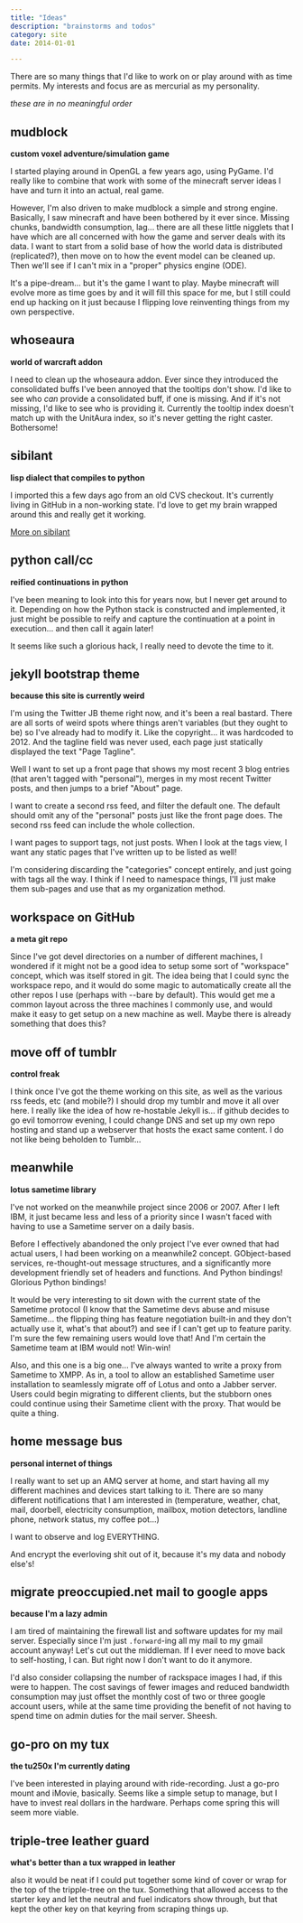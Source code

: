 ```yaml
---
title: "Ideas"
description: "brainstorms and todos"
category: site
date: 2014-01-01

---
```


There are so many things that I'd like to work on or play around with
as time permits. My interests and focus are as mercurial as my
personality.

_these are in no meaningful order_


## mudblock
__custom voxel adventure/simulation game__

I started playing around in OpenGL a few years ago, using PyGame. I'd
really like to combine that work with some of the minecraft server
ideas I have and turn it into an actual, real game.

However, I'm also driven to make mudblock a simple and strong
engine. Basically, I saw minecraft and have been bothered by it ever
since. Missing chunks, bandwidth consumption, lag... there are all
these little nigglets that I have which are all concerned with how the
game and server deals with its data. I want to start from a solid base
of how the world data is distributed (replicated?), then move on to
how the event model can be cleaned up. Then we'll see if I can't mix
in a "proper" physics engine (ODE).

It's a pipe-dream... but it's the game I want to play. Maybe minecraft
will evolve more as time goes by and it will fill this space for me,
but I still could end up hacking on it just because I flipping love
reinventing things from my own perspective.


## whoseaura
__world of warcraft addon__

I need to clean up the whoseaura addon. Ever since they introduced the
consolidated buffs I've been annoyed that the tooltips don't show. I'd
like to see who *can* provide a consolidated buff, if one is missing.
And if it's not missing, I'd like to see who is providing it.
Currently the tooltip index doesn't match up with the UnitAura index,
so it's never getting the right caster. Bothersome!


## sibilant
__lisp dialect that compiles to python__

I imported this a few days ago from an old CVS checkout. It's
currently living in GitHub in a non-working state. I'd love to get my
brain wrapped around this and really get it working.

[More on sibilant]({filename}/projects/ideas/sibilant/index.md)


## python call/cc
__reified continuations in python__

I've been meaning to look into this for years now, but I never get
around to it. Depending on how the Python stack is constructed and
implemented, it just might be possible to reify and capture the
continuation at a point in execution... and then call it again later!

It seems like such a glorious hack, I really need to devote the time
to it.


## jekyll bootstrap theme
__because this site is currently weird__

I'm using the Twitter JB theme right now, and it's been a real
bastard. There are all sorts of weird spots where things aren't
variables (but they ought to be) so I've already had to modify
it. Like the copyright... it was hardcoded to 2012. And the tagline
field was never used, each page just statically displayed the text
"Page Tagline".

Well I want to set up a front page that shows my most recent 3 blog
entries (that aren't tagged with "personal"), merges in my most recent
Twitter posts, and then jumps to a brief "About" page.

I want to create a second rss feed, and filter the default one. The
default should omit any of the "personal" posts just like the front
page does. The second rss feed can include the whole collection.

I want pages to support tags, not just posts. When I look at the tags
view, I want any static pages that I've written up to be listed as
well!

I'm considering discarding the "categories" concept entirely, and just
going with tags all the way. I think if I need to namespace things,
I'll just make them sub-pages and use that as my organization method.


## workspace on GitHub
__a meta git repo__

Since I've got devel directories on a number of different machines, I
wondered if it might not be a good idea to setup some sort of
"workspace" concept, which was itself stored in git. The idea being
that I could sync the workspace repo, and it would do some magic to
automatically create all the other repos I use (perhaps with --bare by
default). This would get me a common layout across the three machines
I commonly use, and would make it easy to get setup on a new machine
as well. Maybe there is already something that does this?


## move off of tumblr
__control freak__

I think once I've got the theme working on this site, as well as the
various rss feeds, etc (and mobile?) I should drop my tumblr and move
it all over here. I really like the idea of how re-hostable Jekyll
is... if github decides to go evil tomorrow evening, I could change
DNS and set up my own repo hosting and stand up a webserver that hosts
the exact same content. I do not like being beholden to Tumblr...


## meanwhile
__lotus sametime library__

I've not worked on the meanwhile project since 2006 or 2007. After I
left IBM, it just became less and less of a priority since I wasn't
faced with having to use a Sametime server on a daily basis.

Before I effectively abandoned the only project I've ever owned that
had actual users, I had been working on a meanwhile2 concept.
GObject-based services, re-thought-out message structures, and a
significantly more development friendly set of headers and
functions. And Python bindings! Glorious Python bindings!

It would be very interesting to sit down with the current state of the
Sametime protocol (I know that the Sametime devs abuse and misuse
Sametime... the flipping thing has feature negotiation built-in and
they don't actually use it, what's that about?) and see if I can't get
up to feature parity. I'm sure the few remaining users would love
that! And I'm certain the Sametime team at IBM would not! Win-win!

Also, and this one is a big one... I've always wanted to write a proxy
from Sametime to XMPP. As in, a tool to allow an established Sametime
user installation to seamlessly migrate off of Lotus and onto a Jabber
server. Users could begin migrating to different clients, but the
stubborn ones could continue using their Sametime client with the
proxy. That would be quite a thing.


## home message bus
__personal internet of things__

I really want to set up an AMQ server at home, and start having all my
different machines and devices start talking to it. There are so many
different notifications that I am interested in (temperature, weather,
chat, mail, doorbell, electricity consumption, mailbox, motion
detectors, landline phone, network status, my coffee pot...)

I want to observe and log EVERYTHING.

And encrypt the everloving shit out of it, because it's my data and
nobody else's!


## migrate preoccupied.net mail to google apps
__because I'm a lazy admin__

I am tired of maintaining the firewall list and software updates for
my mail server. Especially since I'm just `.forward`-ing all my mail
to my gmail account anyway! Let's cut out the middleman. If I ever
need to move back to self-hosting, I can. But right now I don't want
to do it anymore.

I'd also consider collapsing the number of rackspace images I had, if
this were to happen. The cost savings of fewer images and reduced
bandwidth consumption may just offset the monthly cost of two or three
google account users, while at the same time providing the benefit of
not having to spend time on admin duties for the mail server. Sheesh.


## go-pro on my tux
__the tu250x I'm currently dating__

I've been interested in playing around with ride-recording. Just a
go-pro mount and iMovie, basically. Seems like a simple setup to
manage, but I have to invest real dollars in the hardware. Perhaps
come spring this will seem more viable.


## triple-tree leather guard
__what's better than a tux wrapped in leather__

also it would be neat if I could put together some kind of cover or
wrap for the top of the tripple-tree on the tux. Something that
allowed access to the starter key and let the neutral and fuel
indicators show through, but that kept the other key on that keyring
from scraping things up.

